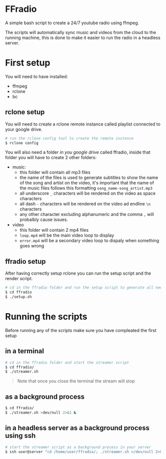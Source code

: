 # FFradio
A simple bash script to create a 24/7 youtube radio using ffmpeg.

The scripts will automatically sync music and videos from the cloud to the running machine, this is done to make it easier to run the radio in a headless server.

# First setup
You will need to have installed:
- ffmpeg
- rclone
- bc

## rclone setup
You will need to create a rclone remote instance called playlist connected to your google drive.
```bash
# run the rclone config tool to create the remote instance
$ rclone config
```

You will also need a folder *in you google drive* called ffradio, inside that folder you will have to create 2 other folders:
- music:
    - this folder will contain all mp3 files
    - the name of the files is used to generate subtitles to show the name of the song and artist on the video, it's important that the name of the music files follows this formatting `song_name-song_artist.mp3`
    - all underscore `_` characters will be rendered on the video as space ` ` characters
    - all dash `-` characters will be rendered on the video ad endline `\n` characters
    - any other character excluding alphanumeric and the comma `,` will probalbly cause issues.
- video
    - this folder will contain 2 mp4 files
    - `loop.mp4` will be the main video loop to display
    - `error.mp4` will be a secondary video loop to dispaly when something goes wrong

## ffradio setup
After having correctly setup rclone you can run the setup script and the render script.
```bash
# cd in the ffradio folder and run the setup script to generate all needed folders and render a first palylist
$ cd ffradio
$ ./setup.sh
```

# Running the scripts
Before running any of the scripts make sure you have compleated the first setup

## in a terminal

```bash
# cd in the ffradio folder and start the streamer script
$ cd ffradio/
$ ./streamer.sh
```

> Note that once you close the terminal the stream will stop

## as a background process
```bash
$ cd ffradio/
$ ./streamer.sh >dev/null 2>&1 &
```

## in a headless server as a background process using ssh
```bash
# start the streamer script as a background process in your server
$ ssh user@server "cd /home/user/ffradio/; ./streamer.sh >/dev/null 2>&1 &"
```
